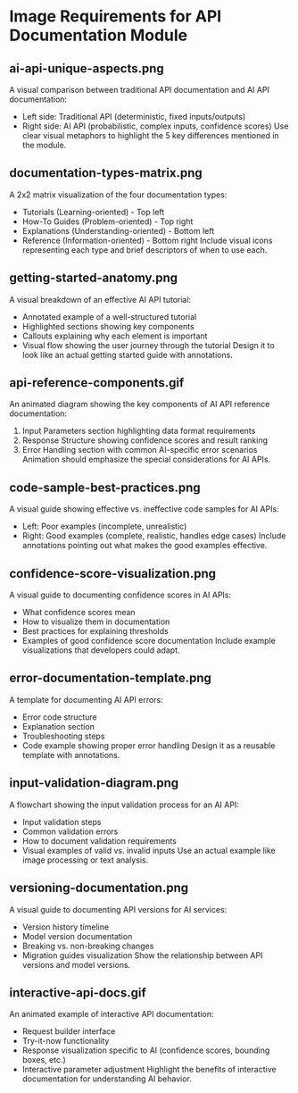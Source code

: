 # Image Requirements for API Documentation Module

## ai-api-unique-aspects.png
A visual comparison between traditional API documentation and AI API documentation:
- Left side: Traditional API (deterministic, fixed inputs/outputs)
- Right side: AI API (probabilistic, complex inputs, confidence scores)
Use clear visual metaphors to highlight the 5 key differences mentioned in the module.

## documentation-types-matrix.png
A 2x2 matrix visualization of the four documentation types:
- Tutorials (Learning-oriented) - Top left
- How-To Guides (Problem-oriented) - Top right
- Explanations (Understanding-oriented) - Bottom left
- Reference (Information-oriented) - Bottom right
Include visual icons representing each type and brief descriptors of when to use each.

## getting-started-anatomy.png
A visual breakdown of an effective AI API tutorial:
- Annotated example of a well-structured tutorial
- Highlighted sections showing key components
- Callouts explaining why each element is important
- Visual flow showing the user journey through the tutorial
Design it to look like an actual getting started guide with annotations.

## api-reference-components.gif
An animated diagram showing the key components of AI API reference documentation:
1. Input Parameters section highlighting data format requirements
2. Response Structure showing confidence scores and result ranking
3. Error Handling section with common AI-specific error scenarios
Animation should emphasize the special considerations for AI APIs.

## code-sample-best-practices.png
A visual guide showing effective vs. ineffective code samples for AI APIs:
- Left: Poor examples (incomplete, unrealistic)
- Right: Good examples (complete, realistic, handles edge cases)
Include annotations pointing out what makes the good examples effective.

## confidence-score-visualization.png
A visual guide to documenting confidence scores in AI APIs:
- What confidence scores mean
- How to visualize them in documentation
- Best practices for explaining thresholds
- Examples of good confidence score documentation
Include example visualizations that developers could adapt.

## error-documentation-template.png
A template for documenting AI API errors:
- Error code structure
- Explanation section
- Troubleshooting steps
- Code example showing proper error handling
Design it as a reusable template with annotations.

## input-validation-diagram.png
A flowchart showing the input validation process for an AI API:
- Input validation steps
- Common validation errors
- How to document validation requirements
- Visual examples of valid vs. invalid inputs
Use an actual example like image processing or text analysis.

## versioning-documentation.png
A visual guide to documenting API versions for AI services:
- Version history timeline
- Model version documentation
- Breaking vs. non-breaking changes
- Migration guides visualization
Show the relationship between API versions and model versions.

## interactive-api-docs.gif
An animated example of interactive API documentation:
- Request builder interface
- Try-it-now functionality
- Response visualization specific to AI (confidence scores, bounding boxes, etc.)
- Interactive parameter adjustment
Highlight the benefits of interactive documentation for understanding AI behavior. 